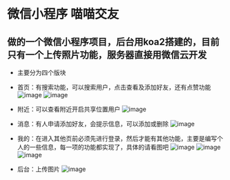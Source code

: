 # 微信小程序 喵喵交友
 ## 做的一个微信小程序项目，后台用koa2搭建的，目前只有一个上传照片功能，服务器直接用微信云开发
- 主要分为四个版块

- 首页：有搜索功能，可以搜索用户，点击查看及添加好友，还有点赞功能
![image](https://github.com/wumao016/wxproject-miaomiao/blob/master/img/shouye.png)
![image](https://github.com/wumao016/wxproject-miaomiao/blob/master/img/sousuo.png)
- 附近：可以查看附近开启共享位置用户
![image](https://github.com/wumao016/wxproject-miaomiao/blob/master/img/fujin.png)
- 消息：有人申请添加好友，会提示信息，可以添加或删除
![image](https://github.com/wumao016/wxproject-miaomiao/blob/master/img/xiaoxi.png)
- 我的：在进入其他页前必须先进行登录，然后才能有其他功能，主要是编写个人的一些信息，每一项的功能都实现了，具体的请看图吧
![image](https://github.com/wumao016/wxproject-miaomiao/blob/master/img/grxinxi.png)
![image](https://github.com/wumao016/wxproject-miaomiao/blob/master/img/mine.png)
![image](https://github.com/wumao016/wxproject-miaomiao/blob/master/img/miaomiao.png)
- 后台：上传图片 
![image](https://github.com/wumao016/wxproject-miaomiao/blob/master/img/houtai.png)
